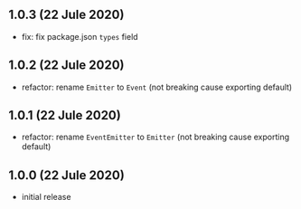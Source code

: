 ## 1.0.3 (22 Jule 2020)

- fix: fix package.json `types` field

## 1.0.2 (22 Jule 2020)

- refactor: rename `Emitter` to `Event` (not breaking cause exporting default)

## 1.0.1 (22 Jule 2020)

- refactor: rename `EventEmitter` to `Emitter` (not breaking cause exporting default)

## 1.0.0 (22 Jule 2020)

- initial release
